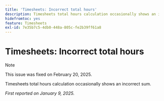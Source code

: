 ```yaml
---
title: 'Timesheets: Incorrect total hours'
description: Timesheets total hours calculation occasionally shows an incorrect sum.
hidefromtoc: yes
feature: Timesheets
exl-id: 7e35b7c5-4db0-448a-805c-fe2b39ff61a8
---
```

# Timesheets: Incorrect total hours

>[!NOTE]
>
>This issue was fixed on February 20, 2025.

Timesheets total hours calculation occasionally shows an incorrect sum.

_First reported on January 9, 2025._
